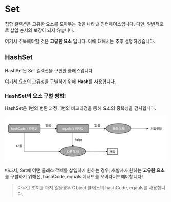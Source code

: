 # Set
집합 컬렉션은 고유한 요소를 모아두는 것을 나타낸 인터페이스입니다. 다만, 일반적으로 삽입 순서의 보장이 되지 않습니다.

여기서 주목해야할 것은 **고유한 요소** 입니다. 이에 대해서는 추후 설명하겠습니다.

## HashSet
HashSet은 Set 컬렉션을 구현한 클래스입니다.

여기서 요소의 고유성을 구별하기 위해 **Hash**를 사용합니다.

### HashSet의 요소 구별 방법!
HashSet은 1번의 변환 과정, 1번의 비교과정을 통해 요소의 중복성을 검사합니다.

![java_collection_hashset_dupcheck.png](../../리소스/java_collection_hashset_dupcheck.png)

따라서, Set에 어떤 클래스 객체를 삽입하기 원하는 경우, 개발자가 원하는 **고유한 요소** 를 구별하기 위해선, hashCode, equals 메서드를 오버라이드해야합니다!
> 아무런 조치를 하지 않을경우 Object 클래스의 hashCode, eqauls를 사용합니다.